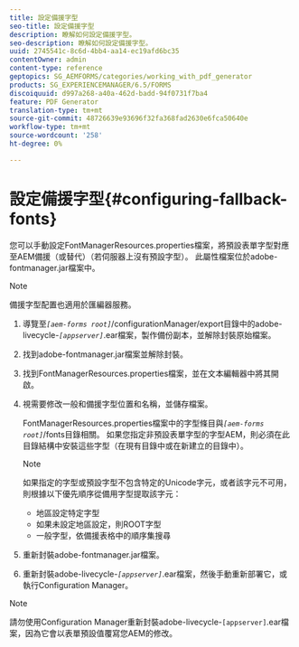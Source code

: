 ```yaml
---
title: 設定備援字型
seo-title: 設定備援字型
description: 瞭解如何設定備援字型。
seo-description: 瞭解如何設定備援字型。
uuid: 2745541c-8c6d-4bb4-aa14-ec19afd6bc35
contentOwner: admin
content-type: reference
geptopics: SG_AEMFORMS/categories/working_with_pdf_generator
products: SG_EXPERIENCEMANAGER/6.5/FORMS
discoiquuid: d997a268-a40a-462d-badd-94f0731f7ba4
feature: PDF Generator
translation-type: tm+mt
source-git-commit: 48726639e93696f32fa368fad2630e6fca50640e
workflow-type: tm+mt
source-wordcount: '258'
ht-degree: 0%

---
```



# 設定備援字型{#configuring-fallback-fonts}

您可以手動設定FontManagerResources.properties檔案，將預設表單字型對應至AEM備援（或替代）（若伺服器上沒有預設字型）。 此屬性檔案位於adobe-fontmanager.jar檔案中。

>[!NOTE]
>
>備援字型配置也適用於匯編器服務。

1. 導覽至&#x200B;*`[aem-forms root]`*/configurationManager/export目錄中的adobe-livecycle-*`[appserver]`*.ear檔案，製作備份副本，並解除封裝原始檔案。
1. 找到adobe-fontmanager.jar檔案並解除封裝。
1. 找到FontManagerResources.properties檔案，並在文本編輯器中將其開啟。
1. 視需要修改一般和備援字型位置和名稱，並儲存檔案。

   FontManagerResources.properties檔案中的字型條目與&#x200B;*`[aem-forms root]`*/fonts目錄相關。 如果您指定非預設表單字型的字型AEM，則必須在此目錄結構中安裝這些字型（在現有目錄中或在新建立的目錄中）。

   >[!NOTE]
   >
   >如果指定的字型或預設字型不包含特定的Unicode字元，或者該字元不可用，則根據以下優先順序從備用字型提取該字元：

   * 地區設定特定字型
   * 如果未設定地區設定，則ROOT字型
   * 一般字型，依備援表格中的順序集搜尋

1. 重新封裝adobe-fontmanager.jar檔案。
1. 重新封裝adobe-livecycle-*`[appserver]`*.ear檔案，然後手動重新部署它，或執行Configuration Manager。

>[!NOTE]
>
>請勿使用Configuration Manager重新封裝adobe-livecycle-`[appserver]`.ear檔案，因為它會以表單預設值覆寫您AEM的修改。


